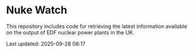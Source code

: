 # Nuke Watch

This repository includes code for retrieving the latest information available on the output of EDF nuclear power plants in the UK.

Last updated: 2025-09-28 08:17